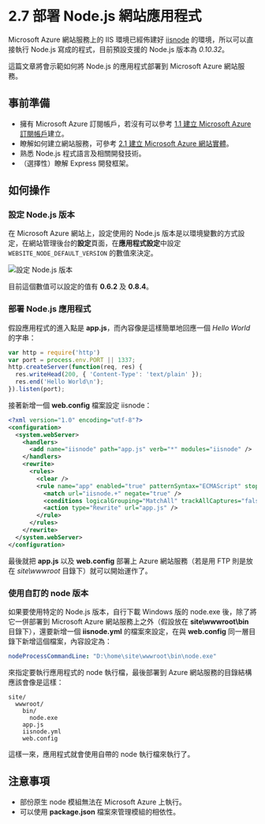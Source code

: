 # 2.7 部署 Node.js 網站應用程式

Microsoft Azure 網站服務上的 IIS 環境已經佈建好 [iisnode](https://github.com/Azure/iisnode) 的環境，所以可以直接執行 Node.js 寫成的程式，目前預設支援的 Node.js 版本為 _0.10.32_。

這篇文章將會示範如何將 Node.js 的應用程式部署到 Microsoft Azure 網站服務。

## 事前準備
* 擁有 Microsoft Azure 訂閱帳戶，若沒有可以參考 [1.1 建立 Microsoft Azure 訂閱帳戶](../chapter01/01_signup.md)建立。
* 瞭解如何建立網站服務，可參考 [2.1 建立 Microsoft Azure 網站實體](01_create_a_website.md)。
* 熟悉 Node.js 程式語言及相關開發技術。
* （選擇性）瞭解 Express 開發框架。

## 如何操作

### 設定 Node.js 版本

在 Microsoft Azure 網站上，設定使用的 Node.js 版本是以環境變數的方式設定，在網站管理後台的**設定**頁面，在**應用程式設定**中設定 ```WEBSITE_NODE_DEFAULT_VERSION``` 的數值來決定。

![設定 Node.js 版本](https://skgitbook.blob.core.windows.net/azurerecipestw/2-7-1-setting-nodejs-version.png)

目前這個數值可以設定的值有 **0.6.2** 及 **0.8.4**。

### 部署 Node.js 應用程式

假設應用程式的進入點是 **app.js**，而內容像是這樣簡單地回應一個 _Hello World_ 的字串：

  ```javascript
  var http = require('http')
  var port = process.env.PORT || 1337;
  http.createServer(function(req, res) {
    res.writeHead(200, { 'Content-Type': 'text/plain' });
    res.end('Hello World\n');
  }).listen(port);
  ```

接著新增一個 **web.config** 檔案設定 iisnode：

  ```xml
  <?xml version="1.0" encoding="utf-8"?>
  <configuration>
    <system.webServer>
      <handlers>
        <add name="iisnode" path="app.js" verb="*" modules="iisnode" />
      </handlers>
      <rewrite>
        <rules>
          <clear />
          <rule name="app" enabled="true" patternSyntax="ECMAScript" stopProcessing="true">
            <match url="iisnode.+" negate="true" />
            <conditions logicalGrouping="MatchAll" trackAllCaptures="false" />
            <action type="Rewrite" url="app.js" />
          </rule>
        </rules>
      </rewrite>
    </system.webServer>
  </configuration>
  ```

最後就把 **app.js** 以及 **web.config** 部署上 Azure 網站服務（若是用 FTP 則是放在 _site\wwwroot_ 目錄下）就可以開始運作了。

### 使用自訂的 node 版本

如果要使用特定的 Node.js 版本，自行下載 Windows 版的 node.exe 後，除了將它一併部署到 Microsoft Azure 網站服務上之外（假設放在 **site\wwwroot\bin** 目錄下），還要新增一個 **iisnode.yml** 的檔案來設定，在與 **web.config** 同一層目錄下新增這個檔案，內容設定為：

  ```yaml
  nodeProcessCommandLine: "D:\home\site\wwwroot\bin\node.exe"
  ```

來指定要執行應用程式的 node 執行檔，最後部署到 Azure 網站服務的目錄結構應該會像是這樣：

  ```
  site/
    wwwroot/
      bin/
        node.exe
      app.js
      iisnode.yml
      web.config
  ```

這樣一來，應用程式就會使用自帶的 node 執行檔來執行了。

## 注意事項
* 部份原生 node 模組無法在 Microsoft Azure 上執行。
* 可以使用 **package.json** 檔案來管理模組的相依性。
